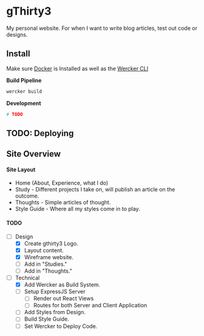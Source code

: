 # gThirty3

My personal website.
For when I want to write blog articles, test out code or designs.

## Install
Make sure [Docker](https://docs.docker.com/installation/) is Installed as well as the [Wercker CLI](http://devcenter.wercker.com/learn/basics/the-wercker-cli.html)

**Build Pipeline**
```bash
wercker build
```

**Development**
```bash
# TODO
```

## TODO: Deploying

## Site Overview
#### Site Layout
- Home (About, Experience, what I do)
- Study - Different projects I take on, will publish an article on the outcome.
- Thoughts - Simple articles of thought.
- Style Guide - Where all my styles come in to play.

#### TODO
- [ ] Design
    - [x] Create gthirty3 Logo.
    - [x] Layout content.
    - [x] Wireframe website.
    - [ ] Add in "Studies."
    - [ ] Add in "Thoughts."
- [ ] Technical
    - [x] Add Wercker as Build System.
    - [ ] Setup ExpressJS Server
        - [ ] Render out React Views
        - [ ] Routes for both Server and Client Application
    - [ ] Add Styles from Design.
    - [ ] Build Style Guide.
    - [ ] Set Wercker to Deploy Code.
